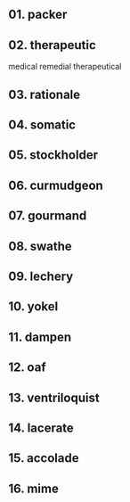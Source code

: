 ## 01. packer
## 02. therapeutic
medical
remedial
therapeutical
	 
## 03. rationale
	
## 04. somatic

## 05. stockholder

## 06. curmudgeon

## 07. gourmand

## 08. swathe

## 09. lechery

## 10. yokel

## 11. dampen

## 12. oaf

## 13. ventriloquist

## 14. lacerate

## 15. accolade

## 16. mime
